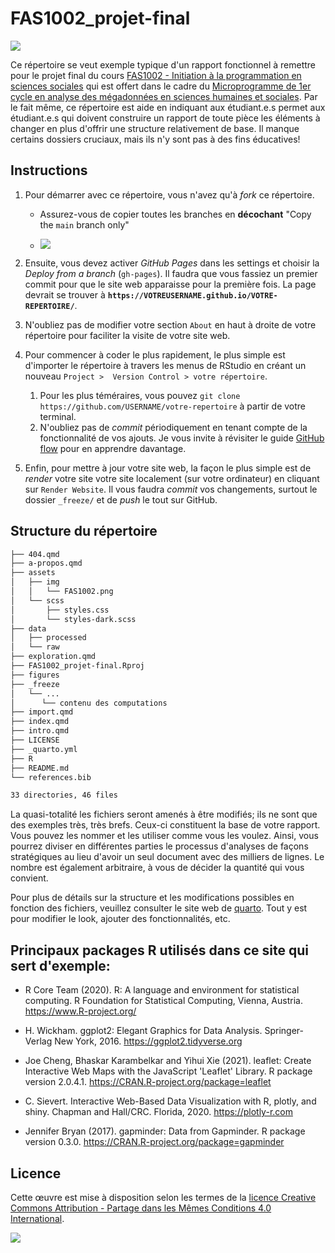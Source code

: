 # FAS1002_projet-final

[![](https://img.shields.io/badge/Licence-CC%20BY--SA%204.0-lightgrey.svg)](http://creativecommons.org/licenses/by-sa/4.0/deed.fr)

Ce répertoire se veut exemple typique d'un rapport fonctionnel à remettre pour le projet final du cours [FAS1002 - Initiation à la programmation en sciences sociales](https://admission.umontreal.ca/cours-et-horaires/cours/fas-1002/) qui est offert dans le cadre du [Microprogramme de 1er cycle en analyse des mégadonnées en sciences humaines et sociales](https://admission.umontreal.ca/programmes/microprogramme-de-1er-cycle-en-analyse-des-megadonnees-en-sciences-humaines-et-sociales/structure-du-programme/). Par le fait même, ce répertoire est aide en indiquant aux étudiant.e.s permet aux étudiant.e.s qui doivent construire un rapport de toute pièce les éléments à changer en plus d'offrir une structure relativement de base. Il manque certains dossiers cruciaux, mais ils n'y sont pas à des fins éducatives!

## Instructions

1.  Pour démarrer avec ce répertoire, vous n'avez qu'à *fork* ce répertoire.

    -   Assurez-vous de copier toutes les branches en **décochant** "Copy the `main` branch only"

    -   ![](/assets/img/copy_all_branches.png)

2.  Ensuite, vous devez activer *GitHub Pages* dans les settings et choisir la *Deploy from a branch* (`gh-pages`). Il faudra que vous fassiez un premier commit pour que le site web apparaisse pour la première fois. La page devrait se trouver à **`https://VOTREUSERNAME.github.io/VOTRE-REPERTOIRE/`**.

3.  N'oubliez pas de modifier votre section `About` en haut à droite de votre répertoire pour faciliter la visite de votre site web.

4.  Pour commencer à coder le plus rapidement, le plus simple est d'importer le répertoire à travers les menus de RStudio en créant un nouveau `Project >  Version Control > votre répertoire`.

    1.  Pour les plus téméraires, vous pouvez `git clone https://github.com/USERNAME/votre-repertoire` à partir de votre terminal.
    2.  N'oubliez pas de *commit* périodiquement en tenant compte de la fonctionnalité de vos ajouts. Je vous invite à révisiter le guide [GitHub flow](https://docs.github.com/en/get-started/quickstart/github-flow) pour en apprendre davantage.

5.  Enfin, pour mettre à jour votre site web, la façon le plus simple est de *render* votre site votre site localement (sur votre ordinateur) en cliquant sur `Render Website`. Il vous faudra *commit* vos changements, surtout le dossier `_freeze/` et de *push* le tout sur GitHub.

## Structure du répertoire

``` bash
├── 404.qmd
├── a-propos.qmd
├── assets
│   ├── img
│   │   └── FAS1002.png
│   └── scss
│       ├── styles.css
│       └── styles-dark.scss
├── data
│   ├── processed
│   └── raw
├── exploration.qmd
├── FAS1002_projet-final.Rproj
├── figures
├── _freeze
│   └── ...
│      └── contenu des computations
├── import.qmd
├── index.qmd
├── intro.qmd
├── LICENSE
├── _quarto.yml
├── R
├── README.md
└── references.bib

33 directories, 46 files
```

La quasi-totalité les fichiers seront amenés à être modifiés; ils ne sont que des exemples très, très brefs. Ceux-ci constituent la base de votre rapport. Vous pouvez les nommer et les utiliser comme vous les voulez. Ainsi, vous pourrez diviser en différentes parties le processus d'analyses de façons stratégiques au lieu d'avoir un seul document avec des milliers de lignes. Le nombre est également arbitraire, à vous de décider la quantité qui vous convient.

Pour plus de détails sur la structure et les modifications possibles en fonction des fichiers, veuillez consulter le site web de [quarto](https://quarto.org). Tout y est pour modifier le look, ajouter des fonctionnalités, etc.

## Principaux packages R utilisés dans ce site qui sert d'exemple:

-   R Core Team (2020). R: A language and environment for statistical computing. R Foundation for Statistical Computing, Vienna, Austria. <https://www.R-project.org/>

-   H. Wickham. ggplot2: Elegant Graphics for Data Analysis. Springer-Verlag New York, 2016. <https://ggplot2.tidyverse.org>

-   Joe Cheng, Bhaskar Karambelkar and Yihui Xie (2021). leaflet: Create Interactive Web Maps with the JavaScript 'Leaflet' Library. R package version 2.0.4.1. <https://CRAN.R-project.org/package=leaflet>

-   C. Sievert. Interactive Web-Based Data Visualization with R, plotly, and shiny. Chapman and Hall/CRC. Florida, 2020. <https://plotly-r.com>

-   Jennifer Bryan (2017). gapminder: Data from Gapminder. R package version 0.3.0. <https://CRAN.R-project.org/package=gapminder>

## Licence

Cette œuvre est mise à disposition selon les termes de la [licence Creative Commons Attribution - Partage dans les Mêmes Conditions 4.0 International](http://creativecommons.org/licenses/by-sa/4.0/deed.fr).

[![](https://licensebuttons.net/l/by-sa/4.0/88x31.png)](http://creativecommons.org/licenses/by-sa/4.0/deed.fr)
